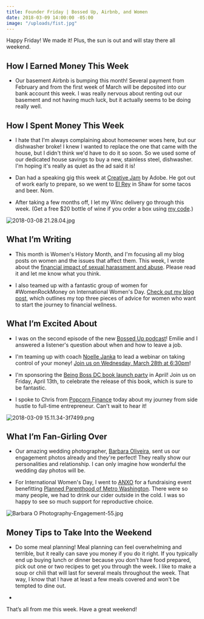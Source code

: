```yaml
---
title: Founder Friday | Bossed Up, Airbnb, and Women
date: 2018-03-09 14:00:00 -05:00
image: "/uploads/fist.jpg"
---
```


Happy Friday! We made it! Plus, the sun is out and will stay there all weekend. 

## How I Earned Money This Week

* Our basement Airbnb is bumping this month! Several payment from February and from the first week of March will be deposited into our bank account this week. I was really nervous about renting out our basement and not having much luck, but it actually seems to be doing really well.

## **How I Spent Money This Week**

* I hate that I'm always complaining about homeowner woes here, but our dishwasher broke! I knew I wanted to replace the one that came with the house, but I didn't think we'd have to do it so soon. So we used some of our dedicated house savings to buy a new, stainless steel, dishwasher. I'm hoping it's really as quiet as the ad said it is!

* Dan had a speaking gig this week at [Creative Jam](https://nvite.com/CreativeJam/gwu2018) by Adobe. He got out of work early to prepare, so we went to [El Rey](https://elreydc.com/) in Shaw for some tacos and beer. Nom.

* After taking a few months off, I let my Winc delivery go through this week. (Get a free $20 bottle of wine if you order a box using [my code](https://www.winc.com/hi/gmz0di35gxr).)

![2018-03-08 21.28.04.jpg](/uploads/2018-03-08%2021.28.04.jpg)

## **What I’m Writing**

* This month is Women's History Month, and I'm focusing all my blog posts on women and the issues that affect them. This week, I wrote about the [financial impact of sexual harassment and abuse](https://www.maggiegermano.com/blog/the-financial-impact-of-sexual-harassment-abuse/). Please read it and let me know what you think.

* I also teamed up with a fantastic group of women for #WomenRockMoney on International Women's Day. [Check out my blog post](https://www.maggiegermano.com/blog/womenrockmoney/), which outlines my top three pieces of advice for women who want to start the journey to financial wellness.

## **What I’m Excited About**

* I was on the second episode of the new [Bossed Up podcast](https://bossedup.org/episode02/)! Emilie and I answered a listener's question about when and how to leave a job.

* I'm teaming up with coach [Noelle Janka](http://www.noellejanka.com/) to lead a webinar on taking control of your money! [Join us on Wednesday, March 28th at 6:30pm](https://www.maggiegermano.com/other-events/webinar-how-to-take-control-of-your-money/)!

* I'm sponsoring the [Being Boss DC book launch party](https://www.eventbrite.com/e/being-boss-dc-book-launch-party-tickets-43800308903) in April! Join us on Friday, April 13th, to celebrate the release of this book, which is sure to be fantastic.

* I spoke to Chris from [Popcorn Finance](https://popcornfinance.com/) today about my journey from side hustle to full-time entrepreneur. Can't wait to hear it!

![2018-03-09 15.11.34-3f7499.png](/uploads/2018-03-09%2015.11.34-3f7499.png)

## **What I’m Fan-Girling Over**

* Our amazing wedding photographer, [Barbara Oliveira](http://www.barbaraophotography.com/), sent us our engagement photos already and they're perfect! They really show our personalities and relationship. I can only imagine how wonderful the wedding day photos will be.

* For International Women's Day, I went to [ANXO](http://www.anxodc.com/) for a fundraising event benefitting [Planned Parenthood of Metro Washington](https://www.plannedparenthood.org/planned-parenthood-metropolitan-washington-dc). There were so many people, we had to drink our cider outside in the cold. I was so happy to see so much support for reproductive choice.

![Barbara O Photography-Engagement-55.jpg](/uploads/Barbara%20O%20Photography-Engagement-55.jpg)

## **Money Tips to Take Into the Weekend**

* Do some meal planning! Meal planning can feel overwhelming and terrible, but it really can save you money if you do it right. If you typically end up buying lunch or dinner because you don't have food prepared, pick out one or two recipes to get you through the week. I like to make a soup or chili that will last for several meals throughout the week. That way, I know that I have at least a few meals covered and won't be tempted to dine out.

* 

That’s all from me this week. Have a great weekend!